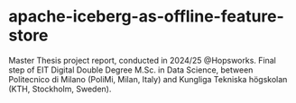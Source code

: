 # apache-iceberg-as-offline-feature-store
Master Thesis project report, conducted in 2024/25 @Hopsworks. Final step of EIT Digital Double Degree M.Sc. in Data Science, between Politecnico di Milano (PoliMi, Milan, Italy) and Kungliga Tekniska högskolan (KTH, Stockholm, Sweden).

